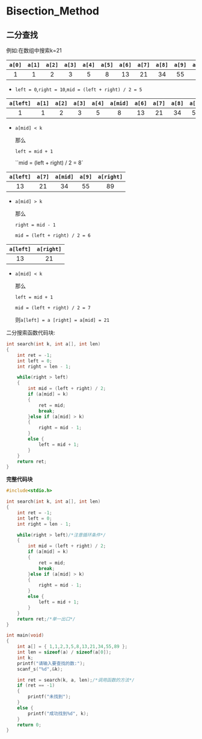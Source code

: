 # Bisection_Method

## **二分查找**

例如:在数组中搜索k=21

| `a[0]` | `a[1]` | `a[2]` | `a[3]` | `a[4]` | `a[5]` | `a[6]` | `a[7]` | `a[8]` | `a[9]` | `a[10]` |
| :----: | :----: | :----: | :----: | :----: | :----: | :----: | :----: | :----: | :----: | :-----: |
|   1    |   1    |   2    |   3    |   5    |   8    |   13   |   21   |   34   |   55   |   89    |

- `left = 0`,`right = 10`,`mid = (left + right) / 2 = 5`

| `a[left]` | `a[1]` | `a[2]` | `a[3]` | `a[4]` | `a[mid]` | `a[6]` | `a[7]` | `a[8]` | `a[9]` | `a[right]` |
| :-------: | :----: | :----: | :----: | :----: | :------: | :----: | :----: | :----: | :----: | :--------: |
|     1     |   1    |   2    |   3    |   5    |    8     |   13   |   21   |   34   |   55   |     89     |

- `a[mid] < k`

  那么

  ``left = mid + 1``

  ``mid = (left + right) / 2 = 8`

| `a[left]` | `a[7]` | `a[mid]` | `a[9]` | `a[right]` |
| :-------: | :----: | :------: | :----: | :--------: |
|    13     |   21   |    34    |   55   |     89     |

- `a[mid] > k`

  那么

  `right = mid - 1`

  `mid = (left + right) / 2 = 6`

| `a[left]` | `a[right]` |
| :-------: | :--------: |
|    13     |     21     |

- `a[mid] < k`

  那么

  `left = mid + 1`

  `mid = (left + right) / 2 = 7`

  则`a[left] = a [right] = a[mid] = 21`

二分搜索函数代码块:

```C
int search(int k, int a[], int len)
{
	int ret = -1;
	int left = 0;
	int right = len - 1;

	while(right > left)
	{
		int mid = (left + right) / 2;
		if (a[mid] = k) 
		{
			ret = mid;
			break;
		}else if (a[mid] > k) 
		{
			right = mid - 1;
		}
		else {
			left = mid + 1;
		}
	}
	return ret;
}
```

**完整代码块**

```C
#include<stdio.h>

int search(int k, int a[], int len)
{
	int ret = -1;
	int left = 0;
	int right = len - 1;

	while(right > left)/*注意循环条件*/
	{
		int mid = (left + right) / 2;
		if (a[mid] = k) 
		{
			ret = mid;
			break;
		}else if (a[mid] > k) 
		{
			right = mid - 1;
		}
		else {
			left = mid + 1;
		}
	}
	return ret;/*单一出口*/
}

int main(void)
{
	int a[] = { 1,1,2,3,5,8,13,21,34,55,89 };
	int len = sizeof(a) / sizeof(a[0]);
	int k;
	printf("请输入要查找的数:");
	scanf_s("%d",&k);

	int ret = search(k, a, len);/*调用函数的方法*/
	if (ret == -1)
	{
		printf("未找到");
	}
	else {
		printf("成功找到%d", k);
	}
	return 0;
}
```


